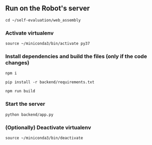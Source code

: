 ## Run on the Robot's server

`cd ~/self-evaluation/web_assembly`

### Activate virtualenv
`source ~/miniconda3/bin/activate py37`

### Install dependencies and build the files (only if the code changes)
`npm i`

`pip install -r backend/requirements.txt`

`npm run build`

### Start the server
`python backend/app.py`

### (Optionally) Deactivate virtualenv
`source ~/miniconda3/bin/deactivate`
